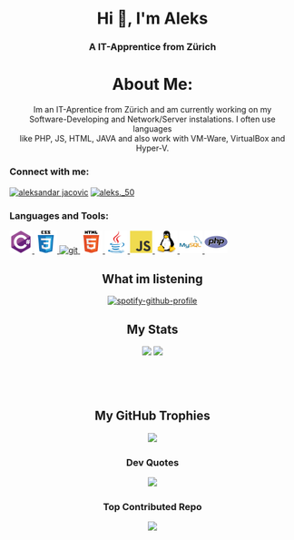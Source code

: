 <div align="center">
  <h1 align="center">Hi 👋, I'm Aleks</h1>
<h3 align="center">A IT-Apprentice from Zürich</h3>



# About Me:
Im an IT-Aprentice from Zürich and am currently working on my <br>Software-Developing and Network/Server instalations. I often use languages<br>like PHP, JS, HTML, JAVA and also work with VM-Ware, VirtualBox and Hyper-V.


<h3 align="left">Connect with me:</h3>
<p align="left">
<a href="https://linkedin.com/in/aleksandar jacovic" target="blank"><img align="center" src="https://raw.githubusercontent.com/rahuldkjain/github-profile-readme-generator/master/src/images/icons/Social/linked-in-alt.svg" alt="aleksandar jacovic" height="30" width="40" /></a>
<a href="https://instagram.com/aleks._50" target="blank"><img align="center" src="https://raw.githubusercontent.com/rahuldkjain/github-profile-readme-generator/master/src/images/icons/Social/instagram.svg" alt="aleks._50" height="30" width="40" /></a>
</p>

<h3 align="left">Languages and Tools:</h3>
<p align="left"> <a href="https://www.w3schools.com/cs/" target="_blank" rel="noreferrer"> <img src="https://raw.githubusercontent.com/devicons/devicon/master/icons/csharp/csharp-original.svg" alt="csharp" width="40" height="40"/> </a> <a href="https://www.w3schools.com/css/" target="_blank" rel="noreferrer"> <img src="https://raw.githubusercontent.com/devicons/devicon/master/icons/css3/css3-original-wordmark.svg" alt="css3" width="40" height="40"/> </a> <a href="https://git-scm.com/" target="_blank" rel="noreferrer"> <img src="https://www.vectorlogo.zone/logos/git-scm/git-scm-icon.svg" alt="git" width="40" height="40"/> </a> <a href="https://www.w3.org/html/" target="_blank" rel="noreferrer"> <img src="https://raw.githubusercontent.com/devicons/devicon/master/icons/html5/html5-original-wordmark.svg" alt="html5" width="40" height="40"/> </a> <a href="https://www.java.com" target="_blank" rel="noreferrer"> <img src="https://raw.githubusercontent.com/devicons/devicon/master/icons/java/java-original.svg" alt="java" width="40" height="40"/> </a> <a href="https://developer.mozilla.org/en-US/docs/Web/JavaScript" target="_blank" rel="noreferrer"> <img src="https://raw.githubusercontent.com/devicons/devicon/master/icons/javascript/javascript-original.svg" alt="javascript" width="40" height="40"/> </a> <a href="https://www.linux.org/" target="_blank" rel="noreferrer"> <img src="https://raw.githubusercontent.com/devicons/devicon/master/icons/linux/linux-original.svg" alt="linux" width="40" height="40"/> </a> <a href="https://www.mysql.com/" target="_blank" rel="noreferrer"> <img src="https://raw.githubusercontent.com/devicons/devicon/master/icons/mysql/mysql-original-wordmark.svg" alt="mysql" width="40" height="40"/> </a> <a href="https://www.php.net" target="_blank" rel="noreferrer"> <img src="https://raw.githubusercontent.com/devicons/devicon/master/icons/php/php-original.svg" alt="php" width="40" height="40"/> </a> </p>





## What im listening
[![spotify-github-profile](https://spotify-github-profile.kittinanx.com/api/view?uid=aleks.jacovic&cover_image=true&theme=default&show_offline=false&background_color=121212&interchange=true&bar_color=53b14f&bar_color_cover=false)](https://github.com/kittinan/spotify-github-profile)



## My Stats
<p align="center">
<img src="https://github-readme-stats.vercel.app/api?username=AJZ50&show_icons=true&theme=dark&hide_border=true" height="195px"/>
<img src="https://github-readme-stats.vercel.app/api/top-langs/?username=AJZ50&layout=donut&theme=dark&hide_border=true" height="195px"/>
</p>
<br>
<p align="center">
<img src="https://komarev.com/ghpvc/?username=propertyinegypt&style=for-the-badge&color=151515" alt="" />
</p>

## My GitHub Trophies
![](https://github-profile-trophy.vercel.app/?username=AJZ50&theme=gotham&no-frame=false&no-bg=true&margin-w=4)

### Dev Quotes
![](https://quotes-github-readme.vercel.app/api?type=horizontal&theme=tokyonight)

### Top Contributed Repo
![](https://github-contributor-stats.vercel.app/api?username=AJZ50&limit=5&theme=gotham&combine_all_yearly_contributions=true)



</div>








<!-- Proudly created with GPRM ( https://gprm.itsvg.in ) -->
